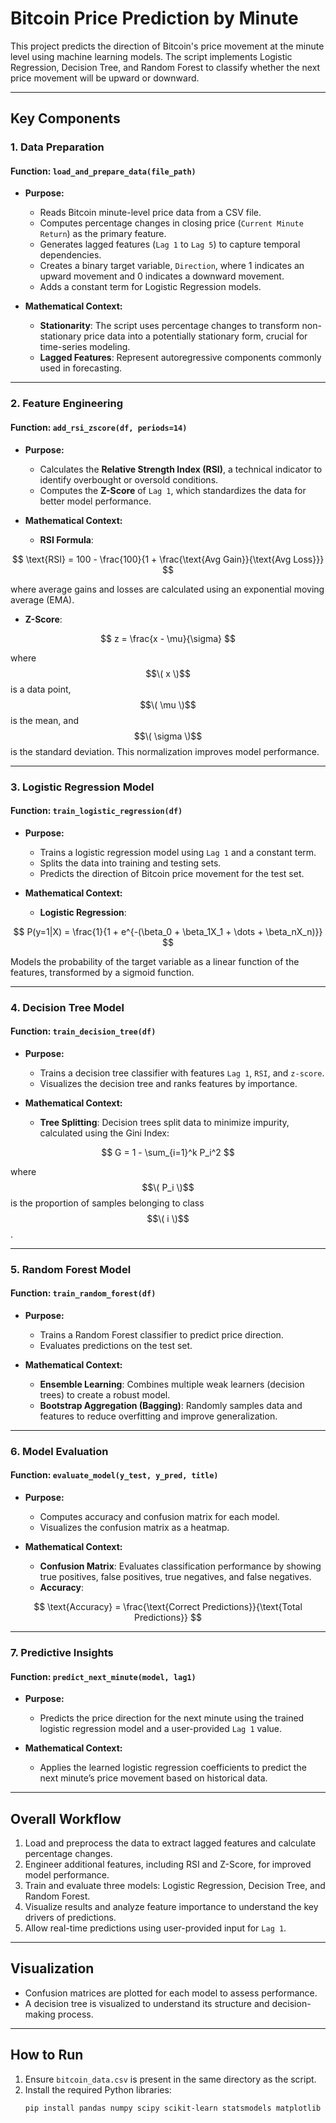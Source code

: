 # Bitcoin Price Prediction by Minute

This project predicts the direction of Bitcoin's price movement at the minute level using machine learning models. The script implements Logistic Regression, Decision Tree, and Random Forest to classify whether the next price movement will be upward or downward.

---

## **Key Components**

### **1. Data Preparation**
#### Function: `load_and_prepare_data(file_path)`
- **Purpose:**
  - Reads Bitcoin minute-level price data from a CSV file.
  - Computes percentage changes in closing price (`Current Minute Return`) as the primary feature.
  - Generates lagged features (`Lag 1` to `Lag 5`) to capture temporal dependencies.
  - Creates a binary target variable, `Direction`, where 1 indicates an upward movement and 0 indicates a downward movement.
  - Adds a constant term for Logistic Regression models.

- **Mathematical Context:**
  - **Stationarity**: The script uses percentage changes to transform non-stationary price data into a potentially stationary form, crucial for time-series modeling.
  - **Lagged Features**: Represent autoregressive components commonly used in forecasting.

---

### **2. Feature Engineering**
#### Function: `add_rsi_zscore(df, periods=14)`
- **Purpose:**
  - Calculates the **Relative Strength Index (RSI)**, a technical indicator to identify overbought or oversold conditions.
  - Computes the **Z-Score** of `Lag 1`, which standardizes the data for better model performance.

- **Mathematical Context:**
  - **RSI Formula**:
    
$$
\text{RSI} = 100 - \frac{100}{1 + \frac{\text{Avg Gain}}{\text{Avg Loss}}}
$$


where average gains and losses are calculated using an exponential moving average (EMA).
  
  - **Z-Score**:

$$
z = \frac{x - \mu}{\sigma}
$$

where $$\( x \)$$ is a data point, $$\( \mu \)$$ is the mean, and $$\( \sigma \)$$ is the standard deviation. This normalization improves model performance.

---

### **3. Logistic Regression Model**
#### Function: `train_logistic_regression(df)`
- **Purpose:**
  - Trains a logistic regression model using `Lag 1` and a constant term.
  - Splits the data into training and testing sets.
  - Predicts the direction of Bitcoin price movement for the test set.

- **Mathematical Context:**
  - **Logistic Regression**:

$$
P(y=1|X) = \frac{1}{1 + e^{-(\beta_0 + \beta_1X_1 + \dots + \beta_nX_n)}}
$$
    
Models the probability of the target variable as a linear function of the features, transformed by a sigmoid function.

---

### **4. Decision Tree Model**
#### Function: `train_decision_tree(df)`
- **Purpose:**
  - Trains a decision tree classifier with features `Lag 1`, `RSI`, and `z-score`.
  - Visualizes the decision tree and ranks features by importance.

- **Mathematical Context:**
  - **Tree Splitting**: Decision trees split data to minimize impurity, calculated using the Gini Index:

$$
G = 1 - \sum_{i=1}^k P_i^2
$$

    
where $$\( P_i \)$$ is the proportion of samples belonging to class $$\( i \)$$.

---

### **5. Random Forest Model**
#### Function: `train_random_forest(df)`
- **Purpose:**
  - Trains a Random Forest classifier to predict price direction.
  - Evaluates predictions on the test set.

- **Mathematical Context:**
  - **Ensemble Learning**: Combines multiple weak learners (decision trees) to create a robust model.
  - **Bootstrap Aggregation (Bagging)**: Randomly samples data and features to reduce overfitting and improve generalization.

---

### **6. Model Evaluation**
#### Function: `evaluate_model(y_test, y_pred, title)`
- **Purpose:**
  - Computes accuracy and confusion matrix for each model.
  - Visualizes the confusion matrix as a heatmap.

- **Mathematical Context:**
  - **Confusion Matrix**: Evaluates classification performance by showing true positives, false positives, true negatives, and false negatives.
  - **Accuracy**:

$$
\text{Accuracy} = \frac{\text{Correct Predictions}}{\text{Total Predictions}}
$$

---

### **7. Predictive Insights**
#### Function: `predict_next_minute(model, lag1)`
- **Purpose:**
  - Predicts the price direction for the next minute using the trained logistic regression model and a user-provided `Lag 1` value.

- **Mathematical Context:**
  - Applies the learned logistic regression coefficients to predict the next minute’s price movement based on historical data.

---

## **Overall Workflow**
1. Load and preprocess the data to extract lagged features and calculate percentage changes.
2. Engineer additional features, including RSI and Z-Score, for improved model performance.
3. Train and evaluate three models: Logistic Regression, Decision Tree, and Random Forest.
4. Visualize results and analyze feature importance to understand the key drivers of predictions.
5. Allow real-time predictions using user-provided input for `Lag 1`.

---

## **Visualization**
- Confusion matrices are plotted for each model to assess performance.
- A decision tree is visualized to understand its structure and decision-making process.

---

## **How to Run**
1. Ensure `bitcoin_data.csv` is present in the same directory as the script.
2. Install the required Python libraries:
   ```bash
   pip install pandas numpy scipy scikit-learn statsmodels matplotlib seaborn
